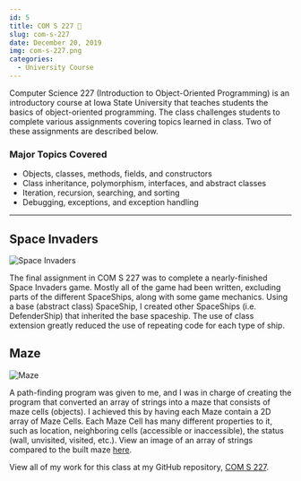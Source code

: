 ```yaml
---
id: 5
title: COM S 227 👾
slug: com-s-227
date: December 20, 2019
img: com-s-227.png
categories:
  - University Course
---
```


Computer Science 227 (Introduction to Object-Oriented Programming) is an introductory course at Iowa State University that teaches students the basics of object-oriented programming. The class challenges students to complete various assignments covering topics learned in class. Two of these assignments are described below.

<!--more-->

### Major Topics Covered

- Objects, classes, methods, fields, and constructors
- Class inheritance, polymorphism, interfaces, and abstract classes
- Iteration, recursion, searching, and sorting
- Debugging, exceptions, and exception handling

---

## Space Invaders

![Space Invaders](/blog-images/space-invaders.gif)

The final assignment in COM S 227 was to complete a nearly-finished Space Invaders game. Mostly all of the game had been written, excluding parts of the different SpaceShips, along with some game mechanics. Using a base (abstract class) SpaceShip, I created other SpaceShips (i.e. DefenderShip) that inherited the base spaceship. The use of class extension greatly reduced the use of repeating code for each type of ship.

## Maze

![Maze](/blog-images/maze-demo.gif)

A path-finding program was given to me, and I was in charge of creating the program that converted an array of strings into a maze that consists of maze cells (objects). I achieved this by having each Maze contain a 2D array of Maze Cells. Each Maze Cell has many different properties to it, such as location, neighboring cells (accessible or inaccessible), the status (wall, unvisited, visited, etc.). View an image of an array of strings compared to the built maze [here](/blog-images/maze-construction.png).

View all of my work for this class at my GitHub repository, [COM S 227](http://github.com/ChristianLisle/com-s-227).
